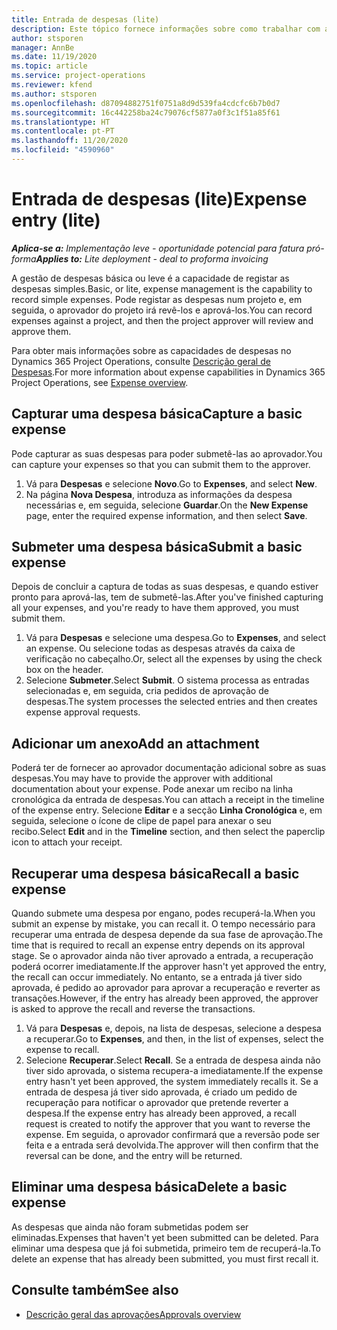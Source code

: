 ```yaml
---
title: Entrada de despesas (lite)
description: Este tópico fornece informações sobre como trabalhar com a entrada de despesas numa implementação leve.
author: stsporen
manager: AnnBe
ms.date: 11/19/2020
ms.topic: article
ms.service: project-operations
ms.reviewer: kfend
ms.author: stsporen
ms.openlocfilehash: d87094882751f0751a8d9d539fa4cdcfc6b7b0d7
ms.sourcegitcommit: 16c442258ba24c79076cf5877a0f3c1f51a85f61
ms.translationtype: HT
ms.contentlocale: pt-PT
ms.lasthandoff: 11/20/2020
ms.locfileid: "4590960"
---
```

# <a name="expense-entry-lite"></a><span data-ttu-id="d8e3e-103">Entrada de despesas (lite)</span><span class="sxs-lookup"><span data-stu-id="d8e3e-103">Expense entry (lite)</span></span>

<span data-ttu-id="d8e3e-104">_**Aplica-se a:** Implementação leve - oportunidade potencial para fatura pró-forma_</span><span class="sxs-lookup"><span data-stu-id="d8e3e-104">_**Applies to:** Lite deployment - deal to proforma invoicing_</span></span>

<span data-ttu-id="d8e3e-105">A gestão de despesas básica ou leve é a capacidade de registar as despesas simples.</span><span class="sxs-lookup"><span data-stu-id="d8e3e-105">Basic, or lite, expense management is the capability to record simple expenses.</span></span> <span data-ttu-id="d8e3e-106">Pode registar as despesas num projeto e, em seguida, o aprovador do projeto irá revê-los e aprová-los.</span><span class="sxs-lookup"><span data-stu-id="d8e3e-106">You can record expenses against a project, and then the project approver will review and approve them.</span></span>

<span data-ttu-id="d8e3e-107">Para obter mais informações sobre as capacidades de despesas no Dynamics 365 Project Operations, consulte [Descrição geral de Despesas](expense-overview.md).</span><span class="sxs-lookup"><span data-stu-id="d8e3e-107">For more information about expense capabilities in Dynamics 365 Project Operations, see [Expense overview](expense-overview.md).</span></span>

## <a name="capture-a-basic-expense"></a><span data-ttu-id="d8e3e-108">Capturar uma despesa básica</span><span class="sxs-lookup"><span data-stu-id="d8e3e-108">Capture a basic expense</span></span>

<span data-ttu-id="d8e3e-109">Pode capturar as suas despesas para poder submetê-las ao aprovador.</span><span class="sxs-lookup"><span data-stu-id="d8e3e-109">You can capture your expenses so that you can submit them to the approver.</span></span>

1. <span data-ttu-id="d8e3e-110">Vá para **Despesas** e selecione **Novo**.</span><span class="sxs-lookup"><span data-stu-id="d8e3e-110">Go to **Expenses**, and select **New**.</span></span>
2. <span data-ttu-id="d8e3e-111">Na página **Nova Despesa**, introduza as informações da despesa necessárias e, em seguida, selecione **Guardar**.</span><span class="sxs-lookup"><span data-stu-id="d8e3e-111">On the **New Expense** page, enter the required expense information, and then select **Save**.</span></span>

## <a name="submit-a-basic-expense"></a><span data-ttu-id="d8e3e-112">Submeter uma despesa básica</span><span class="sxs-lookup"><span data-stu-id="d8e3e-112">Submit a basic expense</span></span>

<span data-ttu-id="d8e3e-113">Depois de concluir a captura de todas as suas despesas, e quando estiver pronto para aprová-las, tem de submetê-las.</span><span class="sxs-lookup"><span data-stu-id="d8e3e-113">After you've finished capturing all your expenses, and you're ready to have them approved, you must submit them.</span></span>

1. <span data-ttu-id="d8e3e-114">Vá para **Despesas** e selecione uma despesa.</span><span class="sxs-lookup"><span data-stu-id="d8e3e-114">Go to **Expenses**, and select an expense.</span></span> <span data-ttu-id="d8e3e-115">Ou selecione todas as despesas através da caixa de verificação no cabeçalho.</span><span class="sxs-lookup"><span data-stu-id="d8e3e-115">Or, select all the expenses by using the check box on the header.</span></span>
2. <span data-ttu-id="d8e3e-116">Selecione **Submeter**.</span><span class="sxs-lookup"><span data-stu-id="d8e3e-116">Select **Submit**.</span></span> <span data-ttu-id="d8e3e-117">O sistema processa as entradas selecionadas e, em seguida, cria pedidos de aprovação de despesas.</span><span class="sxs-lookup"><span data-stu-id="d8e3e-117">The system processes the selected entries and then creates expense approval requests.</span></span>

## <a name="add-an-attachment"></a><span data-ttu-id="d8e3e-118">Adicionar um anexo</span><span class="sxs-lookup"><span data-stu-id="d8e3e-118">Add an attachment</span></span>

<span data-ttu-id="d8e3e-119">Poderá ter de fornecer ao aprovador documentação adicional sobre as suas despesas.</span><span class="sxs-lookup"><span data-stu-id="d8e3e-119">You may have to provide the approver with additional documentation about your expense.</span></span> <span data-ttu-id="d8e3e-120">Pode anexar um recibo na linha cronológica da entrada de despesas.</span><span class="sxs-lookup"><span data-stu-id="d8e3e-120">You can attach a receipt in the timeline of the expense entry.</span></span> <span data-ttu-id="d8e3e-121">Selecione **Editar** e a secção **Linha Cronológica** e, em seguida, selecione o ícone de clipe de papel para anexar o seu recibo.</span><span class="sxs-lookup"><span data-stu-id="d8e3e-121">Select **Edit** and in the **Timeline** section, and then select the paperclip icon to attach your receipt.</span></span>

## <a name="recall-a-basic-expense"></a><span data-ttu-id="d8e3e-122">Recuperar uma despesa básica</span><span class="sxs-lookup"><span data-stu-id="d8e3e-122">Recall a basic expense</span></span>

<span data-ttu-id="d8e3e-123">Quando submete uma despesa por engano, podes recuperá-la.</span><span class="sxs-lookup"><span data-stu-id="d8e3e-123">When you submit an expense by mistake, you can recall it.</span></span> <span data-ttu-id="d8e3e-124">O tempo necessário para recuperar uma entrada de despesa depende da sua fase de aprovação.</span><span class="sxs-lookup"><span data-stu-id="d8e3e-124">The time that is required to recall an expense entry depends on its approval stage.</span></span>  <span data-ttu-id="d8e3e-125">Se o aprovador ainda não tiver aprovado a entrada, a recuperação poderá ocorrer imediatamente.</span><span class="sxs-lookup"><span data-stu-id="d8e3e-125">If the approver hasn't yet approved the entry, the recall can occur immediately.</span></span> <span data-ttu-id="d8e3e-126">No entanto, se a entrada já tiver sido aprovada, é pedido ao aprovador para aprovar a recuperação e reverter as transações.</span><span class="sxs-lookup"><span data-stu-id="d8e3e-126">However, if the entry has already been approved, the approver is asked to approve the recall and reverse the transactions.</span></span>

1. <span data-ttu-id="d8e3e-127">Vá para **Despesas** e, depois, na lista de despesas, selecione a despesa a recuperar.</span><span class="sxs-lookup"><span data-stu-id="d8e3e-127">Go to **Expenses**, and then, in the list of expenses, select the expense to recall.</span></span>
2. <span data-ttu-id="d8e3e-128">Selecione **Recuperar**.</span><span class="sxs-lookup"><span data-stu-id="d8e3e-128">Select **Recall**.</span></span> <span data-ttu-id="d8e3e-129">Se a entrada de despesa ainda não tiver sido aprovada, o sistema recupera-a imediatamente.</span><span class="sxs-lookup"><span data-stu-id="d8e3e-129">If the expense entry hasn't yet been approved, the system immediately recalls it.</span></span> <span data-ttu-id="d8e3e-130">Se a entrada de despesa já tiver sido aprovada, é criado um pedido de recuperação para notificar o aprovador que pretende reverter a despesa.</span><span class="sxs-lookup"><span data-stu-id="d8e3e-130">If the expense entry has already been approved, a recall request is created to notify the approver that you want to reverse the expense.</span></span> <span data-ttu-id="d8e3e-131">Em seguida, o aprovador confirmará que a reversão pode ser feita e a entrada será devolvida.</span><span class="sxs-lookup"><span data-stu-id="d8e3e-131">The approver will then confirm that the reversal can be done, and the entry will be returned.</span></span>

## <a name="delete-a-basic-expense"></a><span data-ttu-id="d8e3e-132">Eliminar uma despesa básica</span><span class="sxs-lookup"><span data-stu-id="d8e3e-132">Delete a basic expense</span></span>

<span data-ttu-id="d8e3e-133">As despesas que ainda não foram submetidas podem ser eliminadas.</span><span class="sxs-lookup"><span data-stu-id="d8e3e-133">Expenses that haven't yet been submitted can be deleted.</span></span> <span data-ttu-id="d8e3e-134">Para eliminar uma despesa que já foi submetida, primeiro tem de recuperá-la.</span><span class="sxs-lookup"><span data-stu-id="d8e3e-134">To delete an expense that has already been submitted, you must first recall it.</span></span>

## <a name="see-also"></a><span data-ttu-id="d8e3e-135">Consulte também</span><span class="sxs-lookup"><span data-stu-id="d8e3e-135">See also</span></span>

- [<span data-ttu-id="d8e3e-136">Descrição geral das aprovações</span><span class="sxs-lookup"><span data-stu-id="d8e3e-136">Approvals overview</span></span>](../approvals/approvals-overview.md)
